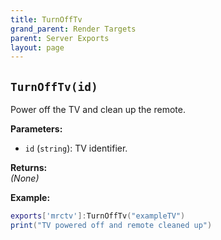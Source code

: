```yaml
---
title: TurnOffTv
grand_parent: Render Targets
parent: Server Exports
layout: page
---
```


## `TurnOffTv(id)`
Power off the TV and clean up the remote.

**Parameters:**
- `id` (`string`): TV identifier.

**Returns:**  
*(None)*  

**Example:**
```lua
exports['mrctv']:TurnOffTv("exampleTV")
print("TV powered off and remote cleaned up")
```